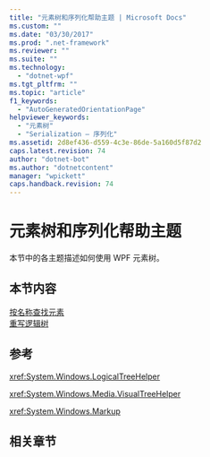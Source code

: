 ```yaml
---
title: "元素树和序列化帮助主题 | Microsoft Docs"
ms.custom: ""
ms.date: "03/30/2017"
ms.prod: ".net-framework"
ms.reviewer: ""
ms.suite: ""
ms.technology: 
  - "dotnet-wpf"
ms.tgt_pltfrm: ""
ms.topic: "article"
f1_keywords: 
  - "AutoGeneratedOrientationPage"
helpviewer_keywords: 
  - "元素树"
  - "Serialization — 序列化"
ms.assetid: 2d8ef436-d559-4c3e-86de-5a160d5f87d2
caps.latest.revision: 74
author: "dotnet-bot"
ms.author: "dotnetcontent"
manager: "wpickett"
caps.handback.revision: 74
---
```

# 元素树和序列化帮助主题
本节中的各主题描述如何使用 WPF 元素树。  
  
## 本节内容  
 [按名称查找元素](../../../../docs/framework/wpf/advanced/how-to-find-an-element-by-its-name.md)  
 [重写逻辑树](../../../../docs/framework/wpf/advanced/how-to-override-the-logical-tree.md)  
  
## 参考  
 <xref:System.Windows.LogicalTreeHelper>  
  
 <xref:System.Windows.Media.VisualTreeHelper>  
  
 <xref:System.Windows.Markup>  
  
## 相关章节